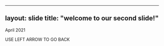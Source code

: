 ------
layout: slide
title: "welcome to our second slide!"
------
April 2021

USE LEFT ARROW TO GO BACK
